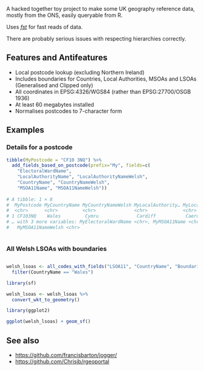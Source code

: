 
A hacked together toy project to make some UK geography reference data, mostly from the ONS, easily queryable from R.

Uses *[fst](https://www.fstpackage.org/)* for fast reads of data.

There are probably serious issues with respecting hierarchies correctly.

## Features and Antifeatures

* Local postcode lookup (excluding Northern Ireland)
* Includes boundaries for Countries, Local Authorities, MSOAs and LSOAs (Generalised and Clipped only)
* All coordinates in EPSG:4326/WGS84 (rather than EPSG:27700/OSGB 1936)
* At least 60 megabytes installed
* Normalises postcodes to 7-character form

## Examples

### Details for a postcode

```R
tibble(MyPostcode = "CF10 3NQ") %>% 
  add_fields_based_on_postcode(prefix="My", fields=c(
    "ElectoralWardName", 
    "LocalAuthorityName", "LocalAuthorityNameWelsh", 
    "CountryName", "CountryNameWelsh", 
    "MSOA11Name", "MSOA11NameWelsh"))
    
# A tibble: 1 × 8
#  MyPostcode MyCountryName MyCountryNameWelsh MyLocalAuthority… MyLocalAuthorit…
#  <chr>      <chr>         <chr>              <chr>             <chr>
# 1 CF103NQ    Wales         Cymru              Cardiff           Caerdydd
# … with 3 more variables: MyElectoralWardName <chr>, MyMSOA11Name <chr>,
#   MyMSOA11NameWelsh <chr>
    
```

### All Welsh LSOAs with boundaries 


```R

welsh_lsoas <- all_codes_with_fields("LSOA11", "CountryName", "Boundaries") %>%
  filter(CountryName == "Wales")

library(sf)

welsh_lsoas <- welsh_lsoas %>% 
  convert_wkt_to_geometry()

library(ggplot2)

ggplot(welsh_lsoas) + geom_sf()

```


## See also

- https://github.com/francisbarton/jogger/
- https://github.com/Chrisjb/rgeoportal
